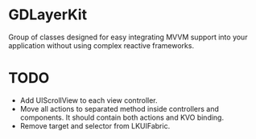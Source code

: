 # GDLayerKit
Group of classes designed for easy integrating MVVM support into your application without using complex reactive frameworks.

# TODO
- Add UIScrollView to each view controller.
- Move all actions to separated method inside controllers and components. It should contain both actions and KVO binding.
- Remove target and selector from LKUIFabric.
